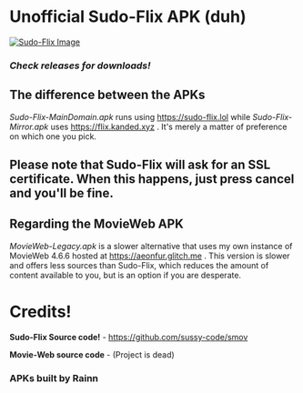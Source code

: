 # Unofficial Sudo-Flix APK (duh)

[![Sudo-Flix Image](https://raw.githubusercontent.com/TG20HD/smov/main/.github/Sudo-Flix.png)](https://sudo-flix.lol)  


### *Check releases for downloads!* ###

## The difference between the APKs


*Sudo-Flix-MainDomain.apk* runs using https://sudo-flix.lol while *Sudo-Flix-Mirror.apk* uses https://flix.kanded.xyz . It's merely a matter of preference on which one you pick.

## **Please note that Sudo-Flix will ask for an SSL certificate. When this happens, just press cancel and you'll be fine.** ##


## Regarding the MovieWeb APK


*MovieWeb-Legacy.apk* is a slower alternative that uses my own instance of MovieWeb 4.6.6 hosted at https://aeonfur.glitch.me . This version is slower and offers less sources than Sudo-Flix, which reduces the amount of content available to you, but is an option if you are desperate.

# Credits!

**Sudo-Flix Source code!** - https://github.com/sussy-code/smov

**Movie-Web source code** - (Project is dead)

### APKs built by Rainn ##
